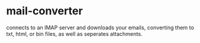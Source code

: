 # mail-converter
connects to an IMAP server and downloads your emails, converting them to txt, html, or bin files, as well as seperates attachments.
